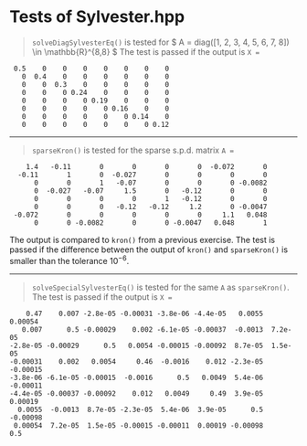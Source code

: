 

# Tests of Sylvester.hpp

> `solveDiagSylvesterEq()` is tested for
$
A = diag([1, 2, 3, 4, 5, 6, 7, 8]) \in \mathbb{R}^{8,8}
$
The test is passed if the output is `X = `
```
 0.5    0    0    0    0    0    0    0
   0  0.4    0    0    0    0    0    0
   0    0  0.3    0    0    0    0    0
   0    0    0 0.24    0    0    0    0
   0    0    0    0 0.19    0    0    0
   0    0    0    0    0 0.16    0    0
   0    0    0    0    0    0 0.14    0
   0    0    0    0    0    0    0 0.12
```

***
> `sparseKron()` is tested for the sparse s.p.d. matrix `A = `
```
    1.4   -0.11       0       0       0       0  -0.072       0
  -0.11       1       0  -0.027       0       0       0       0
      0       0       1   -0.07       0       0       0 -0.0082
      0  -0.027   -0.07     1.5       0   -0.12       0       0
      0       0       0       0       1   -0.12       0       0
      0       0       0   -0.12   -0.12     1.2       0 -0.0047
 -0.072       0       0       0       0       0     1.1   0.048
      0       0 -0.0082       0       0 -0.0047   0.048       1
```
The output is compared to `kron()` from a previous exercise. The test is passed if the difference between the output of `kron()` and `sparseKron()` is smaller than the tolerance $10^{-6}$.

***

> `solveSpecialSylvesterEq()` is tested for the same `A` as `sparseKron()`.
The test is passed if the output is `X = `
```
    0.47    0.007 -2.8e-05 -0.00031 -3.8e-06 -4.4e-05   0.0055  0.00054
   0.007      0.5 -0.00029    0.002 -6.1e-05 -0.00037  -0.0013  7.2e-05
-2.8e-05 -0.00029      0.5   0.0054 -0.00015 -0.00092  8.7e-05  1.5e-05
-0.00031    0.002   0.0054     0.46  -0.0016    0.012 -2.3e-05 -0.00015
-3.8e-06 -6.1e-05 -0.00015  -0.0016      0.5   0.0049  5.4e-06 -0.00011
-4.4e-05 -0.00037 -0.00092    0.012   0.0049     0.49  3.9e-05  0.00019
  0.0055  -0.0013  8.7e-05 -2.3e-05  5.4e-06  3.9e-05      0.5 -0.00098
 0.00054  7.2e-05  1.5e-05 -0.00015 -0.00011  0.00019 -0.00098      0.5
```